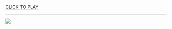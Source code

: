 
<a href="https://premium76.site?title=lowest_scoring_nfl_games_ever&ref=13M">CLICK TO PLAY</a></h3>
<hr>

<a href="https://premium76.site?title=lowest_scoring_nfl_games_ever&ref=13M"><img src="https://clearcache.store/games.png"></a>


